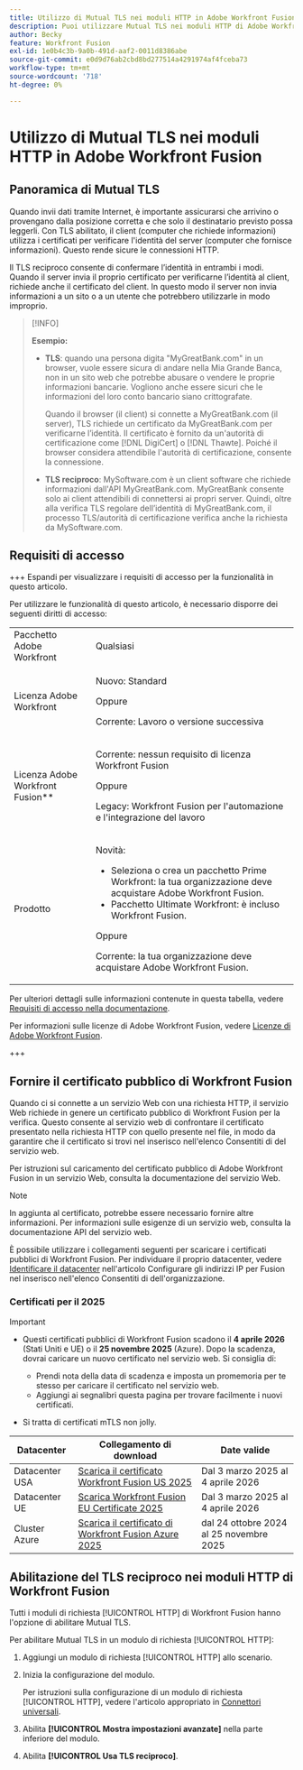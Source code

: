 ```yaml
---
title: Utilizzo di Mutual TLS nei moduli HTTP in Adobe Workfront Fusion
description: Puoi utilizzare Mutual TLS nei moduli HTTP di Adobe Workfront Fusion, consentendo a entrambi i lati della transazione di informazioni di verificare l’identità dell’altro.
author: Becky
feature: Workfront Fusion
exl-id: 1e0b4c3b-9a0b-491d-aaf2-0011d8386abe
source-git-commit: e0d9d76ab2cbd8bd277514a4291974af4fceba73
workflow-type: tm+mt
source-wordcount: '718'
ht-degree: 0%

---
```


# Utilizzo di Mutual TLS nei moduli HTTP in Adobe Workfront Fusion

## Panoramica di Mutual TLS

Quando invii dati tramite Internet, è importante assicurarsi che arrivino o provengano dalla posizione corretta e che solo il destinatario previsto possa leggerli. Con TLS abilitato, il client (computer che richiede informazioni) utilizza i certificati per verificare l&#39;identità del server (computer che fornisce informazioni). Questo rende sicure le connessioni HTTP.

Il TLS reciproco consente di confermare l’identità in entrambi i modi. Quando il server invia il proprio certificato per verificarne l’identità al client, richiede anche il certificato del client. In questo modo il server non invia informazioni a un sito o a un utente che potrebbero utilizzarle in modo improprio.

>[!INFO]
>
>**Esempio:**
>
>* **TLS**: quando una persona digita &quot;MyGreatBank.com&quot; in un browser, vuole essere sicura di andare nella Mia Grande Banca, non in un sito web che potrebbe abusare o vendere le proprie informazioni bancarie. Vogliono anche essere sicuri che le informazioni del loro conto bancario siano crittografate.
>
>   Quando il browser (il client) si connette a MyGreatBank.com (il server), TLS richiede un certificato da MyGreatBank.com per verificarne l’identità. Il certificato è fornito da un&#39;autorità di certificazione come [!DNL DigiCert] o [!DNL Thawte]. Poiché il browser considera attendibile l&#39;autorità di certificazione, consente la connessione.
>
>* **TLS reciproco**: MySoftware.com è un client software che richiede informazioni dall&#39;API MyGreatBank.com. MyGreatBank consente solo ai client attendibili di connettersi ai propri server. Quindi, oltre alla verifica TLS regolare dell’identità di MyGreatBank.com, il processo TLS/autorità di certificazione verifica anche la richiesta da MySoftware.com.

## Requisiti di accesso

+++ Espandi per visualizzare i requisiti di accesso per la funzionalità in questo articolo.

Per utilizzare le funzionalità di questo articolo, è necessario disporre dei seguenti diritti di accesso:

<table style="table-layout:auto">
 <col> 
 <col> 
 <tbody> 
  <tr> 
   <td role="rowheader">Pacchetto Adobe Workfront</td> 
   <td> <p>Qualsiasi</p> </td> 
  </tr> 
  <tr data-mc-conditions=""> 
   <td role="rowheader">Licenza Adobe Workfront</td> 
   <td> <p>Nuovo: Standard</p><p>Oppure</p><p>Corrente: Lavoro o versione successiva</p> </td> 
  </tr> 
  <tr> 
   <td role="rowheader">Licenza Adobe Workfront Fusion**</td> 
   <td>
   <p>Corrente: nessun requisito di licenza Workfront Fusion</p>
   <p>Oppure</p>
   <p>Legacy: Workfront Fusion per l'automazione e l'integrazione del lavoro </p>
   </td> 
  </tr> 
  <tr> 
   <td role="rowheader">Prodotto</td> 
   <td>
   <p>Novità:</p> <ul><li>Seleziona o crea un pacchetto Prime Workfront: la tua organizzazione deve acquistare Adobe Workfront Fusion.</li><li>Pacchetto Ultimate Workfront: è incluso Workfront Fusion.</li></ul>
   <p>Oppure</p>
   <p>Corrente: la tua organizzazione deve acquistare Adobe Workfront Fusion.</p>
   </td> 
  </tr>
 </tbody> 
</table>

Per ulteriori dettagli sulle informazioni contenute in questa tabella, vedere [Requisiti di accesso nella documentazione](/help/workfront-fusion/references/licenses-and-roles/access-level-requirements-in-documentation.md).

Per informazioni sulle licenze di Adobe Workfront Fusion, vedere [Licenze di Adobe Workfront Fusion](/help/workfront-fusion/set-up-and-manage-workfront-fusion/licensing-operations-overview/license-automation-vs-integration.md).

+++

## Fornire il certificato pubblico di Workfront Fusion

Quando ci si connette a un servizio Web con una richiesta HTTP, il servizio Web richiede in genere un certificato pubblico di Workfront Fusion per la verifica. Questo consente al servizio web di confrontare il certificato presentato nella richiesta HTTP con quello presente nel file, in modo da garantire che il certificato si trovi nel inserisco nell&#39;elenco Consentiti di del servizio web.

Per istruzioni sul caricamento del certificato pubblico di Adobe Workfront Fusion in un servizio Web, consulta la documentazione del servizio Web.

>[!NOTE]
>
>In aggiunta al certificato, potrebbe essere necessario fornire altre informazioni. Per informazioni sulle esigenze di un servizio web, consulta la documentazione API del servizio web.

È possibile utilizzare i collegamenti seguenti per scaricare i certificati pubblici di Workfront Fusion. Per individuare il proprio datacenter, vedere [Identificare il datacenter](/help/workfront-fusion/set-up-and-manage-workfront-fusion/set-up-and-manage-orgs-and-teams/set-up-orgs-teams-and-users/set-up-ip-addresses-for-fusion.md) nell&#39;articolo Configurare gli indirizzi IP per Fusion nel inserisco nell&#39;elenco Consentiti di dell&#39;organizzazione.

### Certificati per il 2025

>[!IMPORTANT]
>
>* Questi certificati pubblici di Workfront Fusion scadono il **4 aprile 2026** (Stati Uniti e UE) o il **25 novembre 2025** (Azure). Dopo la scadenza, dovrai caricare un nuovo certificato nel servizio web. Si consiglia di:
>
>   * Prendi nota della data di scadenza e imposta un promemoria per te stesso per caricare il certificato nel servizio web.
>   * Aggiungi ai segnalibri questa pagina per trovare facilmente i nuovi certificati.
>
>* Si tratta di certificati mTLS non jolly.

| Datacenter | Collegamento di download | Date valide |
|---|---|---|
| Datacenter USA | [Scarica il certificato Workfront Fusion US 2025](/help/workfront-fusion/references/apps-and-modules/universal-connectors/assets/2025-certs/fusion-prod-us-mtls-certificate.pem) | Dal 3 marzo 2025 al 4 aprile 2026 |
| Datacenter UE | [Scarica Workfront Fusion EU Certificate 2025](/help/workfront-fusion/references/apps-and-modules/universal-connectors/assets/2025-certs/fusion-prod-eu-mtls-certificate.pem) | Dal 3 marzo 2025 al 4 aprile 2026 |
| Cluster Azure | [Scarica il certificato di Workfront Fusion Azure 2025](/help/workfront-fusion/references/apps-and-modules/universal-connectors/assets/2025-certs/fusion-prod-az-mtls-certificate.pem) | dal 24 ottobre 2024 al 25 novembre 2025 |

<!--

### Certificates for 2024

>[!IMPORTANT]
>
>* We recommend installing the certificates for 2025, available above.
>* These Workfront Fusion public certificates expire on **May 7, 2025**. After yours expires you will need to upload a new certificate to the web service. We recommend that you:
>
>   * Make note of the expiration date and set a reminder for yourself to upload the certificate to your web service.
>   * Bookmark this page to easily find the new certificates.
>
>* These are non-wildcard mTLS certificates.

| Datacenter | Download link | Dates valid |
|---|---|---|
| US Datacenter | [Download Workfront Fusion Certificate 2024](/help/workfront-fusion/references/apps-and-modules/universal-connectors/assets/fusion-prod-us-mtls-certificate.pem) | April 5, 2024 to May 7, 2025 |
| EU Datacenter | [Download Workfront Fusion EU Certificate 2024](/help/workfront-fusion/references/apps-and-modules/universal-connectors/assets/fusion-prod-eu-mtls-certificate.pem) | April 5, 2024 to May 7, 2025 |

-->

## Abilitazione del TLS reciproco nei moduli HTTP di Workfront Fusion

Tutti i moduli di richiesta [!UICONTROL HTTP] di Workfront Fusion hanno l&#39;opzione di abilitare Mutual TLS.

Per abilitare Mutual TLS in un modulo di richiesta [!UICONTROL HTTP]:

1. Aggiungi un modulo di richiesta [!UICONTROL HTTP] allo scenario.
1. Inizia la configurazione del modulo.

   Per istruzioni sulla configurazione di un modulo di richiesta [!UICONTROL HTTP], vedere l&#39;articolo appropriato in [Connettori universali](/help/workfront-fusion/references/apps-and-modules/apps-and-modules-toc.md#universal-connectors).

1. Abilita **[!UICONTROL Mostra impostazioni avanzate]** nella parte inferiore del modulo.
1. Abilita **[!UICONTROL Usa TLS reciproco]**.
